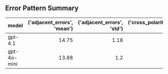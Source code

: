 ## Error Pattern Summary

| model       |   ('adjacent_errors', 'mean') |   ('adjacent_errors', 'std') |   ('cross_polarity_errors', 'mean') |   ('cross_polarity_errors', 'std') |   ('extreme_errors', 'mean') |   ('extreme_errors', 'std') |   ('correct_predictions', 'mean') |   ('correct_predictions', 'std') |
|:------------|------------------------------:|-----------------------------:|------------------------------------:|-----------------------------------:|-----------------------------:|----------------------------:|----------------------------------:|---------------------------------:|
| gpt-4.1     |                         14.75 |                         1.18 |                                   1 |                                  0 |                            0 |                           0 |                             23.44 |                             1.15 |
| gpt-4o-mini |                         13.88 |                         1.2  |                                   1 |                                  0 |                            0 |                           0 |                             23.06 |                             1.81 |